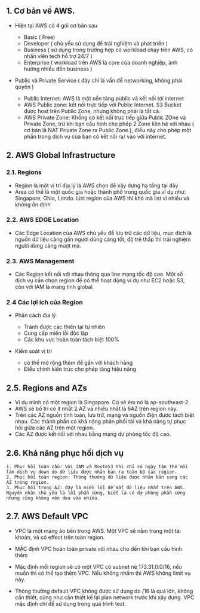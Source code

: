

##  1. Cơ bản về AWS.   
- Hiện tại AWS có 4 gói cơ bản sau 
    + Basic ( Free)
    + Developer ( chủ yếu sử dụng để trải nghiệm và phát triển  )
    + Business  ( sử dụng trong trường hợp có workload chạy trên AWS, có nhân viên tech hỗ trợ 24/7 ) 
    + Enterprise ( workload trên AWS là core của doanh nghiệp, ảnh hưởng nhiều đến business )

- Public và Private Service ( đây chỉ là vấn đề networking, không phải quyền )
    + Public  Internet: AWS là một nền tảng public và kết nối tới internet
    + AWS Public zone: kết nối trực tiếp với Public Internet. S3 Bucket được host trên Public Zone, nhưng không phải là tất cả.
    + AWS Private Zone: Khồng có kết nối trực tiếp giữa Public ZOne và Private Zone, trừ khi bạn cấu hình cho phép 2 Zone liên hệ với nhau ( cơ bản là NAT Private Zone ra Public Zone.), điều này cho phép một phần trong dịch vụ của bạn có kết nối ra/ vào với internet.


    
## 2. AWS Global Infrastructure

### 2.1. Regions

- Region là một vị trí địa lý là AWS chọn để xây dựng hạ tầng tại đây
- Area có thể là một quốc gia hoặc thành phố trong quốc gia ví dụ như: Singapore, Ohio, Londo. List region của AWS thì khó mà list vì nhiều và không ổn định

### 2.2. AWS EDGE Location

- Các Edge Location của AWS chủ yếu để lưu trữ các dữ liệu, mục đích là nguồn dữ liệu càng gần người dùng càng tốt, độ trẽ thấp thì trải nghiệm người dùng càng mượt mà.

### 2.3. AWS Management
- Các Region kết nối với nhau thông qua line mạng tốc độ cao. Một số dịch vụ cần chọn region để có thể hoạt động ví dụ như EC2 hoặc S3, còn với IAM là mang tính global.


### 2.4 Các lợi ích của Region

- Phân cách địa lý
    + Tránh được các thiên tại tự nhiên
    +  Cung cấp miền lỗi độc lập
    + Các khu vực hoàn toàn tách biệt 100%

- Kiểm soát vị trí 
    + có thể mở rộng thêm để gần với khách hàng
    + Điều chỉnh kiến trúc cho phép tăng hiệu năng

## 2.5. Regions and AZs

- Ví dụ mình có một region là Singapore. Có sẽ ẻm nó là  ap-southeast-2
- AWS sẽ bố trí có ít nhất 2 AZ và nhiều nhất là 6AZ trên region này.
- Trên các AZ nguồn tính toán, lưu trữ, mạng và nguồn điện được tách biệt nhau. Các thành phần có khả năng phân phối tải và khả năng tự phục hồi giữa các AZ trên một region.
- Các AZ được kết nối với nhau bằng mạng dự phòng tốc độ cao.

## 2.6. Khả năng phục hồi dịch vụ

    1. Phục hồi toàn cầu: Với IAM và Route53 thì chỉ có ngày tận thế mới làm dịch vụ down do dữ liêu được nhân bản ra toàn bộ các region.
    2. Phục hồi toàn region: Thông thường dữ liệu được nhân bản sang các AZ trong region.
    3. Phục hồi trong AZ: đây là miền lỗi dễ mất dữ liệu nhất trên AWS. Nguyên nhân chủ yếu là lỗi phần cứng, biết là có dự phòng phần cứng nhưng cũng không nên dựa vào nhiều.


## 2.7. AWS Default VPC
- VPC là một mạng ảo bên trong AWS. Một VPC sẽ nằm trong một tài khoản, và có effect trên toàn region. 
- MẶC định VPC hoàn toàn private với nhau  cho dến khi bạn cấu hình thêm

- Mặc định mỗi region sẽ có một VPC có subnet nè 173.31.0.0/16, nếu muốn thì có thể tạo thêm VPC. Nếu không nhầm thì AWS không limit vụ này.

- Thông thường default VPC không được sử dụng do /16 là quá lớn, không cần thiết, cũng như cần thiết kế lại plan network trước khi xây dựng. VPC mặc định chỉ để sử dụng trong quá trình test.
